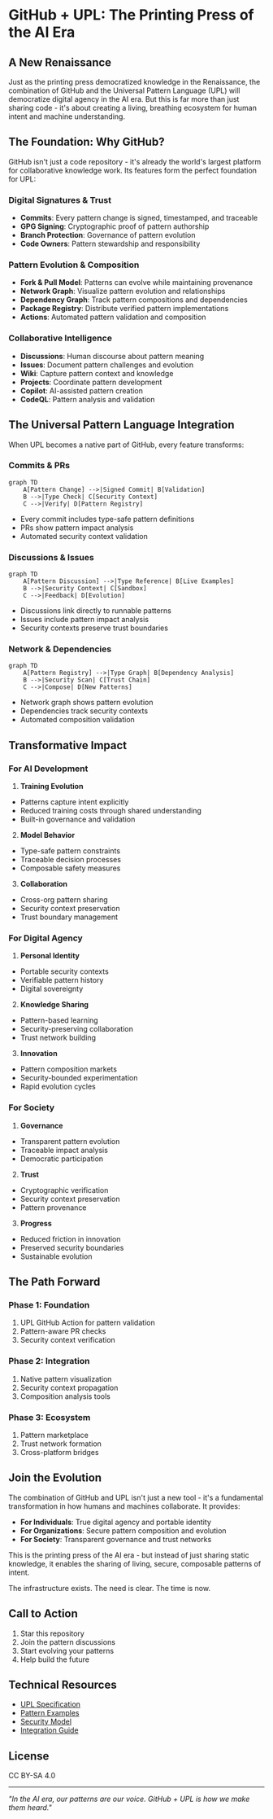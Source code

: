 # GitHub + UPL: The Printing Press of the AI Era

## A New Renaissance 

Just as the printing press democratized knowledge in the Renaissance, the combination of GitHub and the Universal Pattern Language (UPL) will democratize digital agency in the AI era. But this is far more than just sharing code - it's about creating a living, breathing ecosystem for human intent and machine understanding.

## The Foundation: Why GitHub?

GitHub isn't just a code repository - it's already the world's largest platform for collaborative knowledge work. Its features form the perfect foundation for UPL:

### Digital Signatures & Trust

- **Commits**: Every pattern change is signed, timestamped, and traceable
- **GPG Signing**: Cryptographic proof of pattern authorship
- **Branch Protection**: Governance of pattern evolution
- **Code Owners**: Pattern stewardship and responsibility

### Pattern Evolution & Composition

- **Fork & Pull Model**: Patterns can evolve while maintaining provenance
- **Network Graph**: Visualize pattern evolution and relationships
- **Dependency Graph**: Track pattern compositions and dependencies
- **Package Registry**: Distribute verified pattern implementations
- **Actions**: Automated pattern validation and composition

### Collaborative Intelligence

- **Discussions**: Human discourse about pattern meaning
- **Issues**: Document pattern challenges and evolution
- **Wiki**: Capture pattern context and knowledge
- **Projects**: Coordinate pattern development
- **Copilot**: AI-assisted pattern creation
- **CodeQL**: Pattern analysis and validation

## The Universal Pattern Language Integration

When UPL becomes a native part of GitHub, every feature transforms:

### Commits & PRs
```mermaid
graph TD
    A[Pattern Change] -->|Signed Commit| B[Validation]
    B -->|Type Check| C[Security Context]
    C -->|Verify| D[Pattern Registry]
```
- Every commit includes type-safe pattern definitions
- PRs show pattern impact analysis
- Automated security context validation

### Discussions & Issues
```mermaid
graph TD
    A[Pattern Discussion] -->|Type Reference| B[Live Examples]
    B -->|Security Context| C[Sandbox]
    C -->|Feedback| D[Evolution]
```
- Discussions link directly to runnable patterns
- Issues include pattern impact analysis
- Security contexts preserve trust boundaries

### Network & Dependencies
```mermaid
graph TD
    A[Pattern Registry] -->|Type Graph| B[Dependency Analysis]
    B -->|Security Scan| C[Trust Chain]
    C -->|Compose| D[New Patterns]
```
- Network graph shows pattern evolution
- Dependencies track security contexts
- Automated composition validation

## Transformative Impact

### For AI Development

1. **Training Evolution**
- Patterns capture intent explicitly
- Reduced training costs through shared understanding
- Built-in governance and validation

2. **Model Behavior**
- Type-safe pattern constraints
- Traceable decision processes
- Composable safety measures

3. **Collaboration**
- Cross-org pattern sharing
- Security context preservation
- Trust boundary management

### For Digital Agency

1. **Personal Identity**
- Portable security contexts
- Verifiable pattern history
- Digital sovereignty

2. **Knowledge Sharing**
- Pattern-based learning
- Security-preserving collaboration
- Trust network building

3. **Innovation**
- Pattern composition markets
- Security-bounded experimentation
- Rapid evolution cycles

### For Society

1. **Governance**
- Transparent pattern evolution
- Traceable impact analysis
- Democratic participation

2. **Trust**
- Cryptographic verification
- Security context preservation
- Pattern provenance

3. **Progress**
- Reduced friction in innovation
- Preserved security boundaries
- Sustainable evolution

## The Path Forward

### Phase 1: Foundation
1. UPL GitHub Action for pattern validation
2. Pattern-aware PR checks
3. Security context verification

### Phase 2: Integration
1. Native pattern visualization
2. Security context propagation
3. Composition analysis tools

### Phase 3: Ecosystem
1. Pattern marketplace
2. Trust network formation
3. Cross-platform bridges

## Join the Evolution

The combination of GitHub and UPL isn't just a new tool - it's a fundamental transformation in how humans and machines collaborate. It provides:

- **For Individuals**: True digital agency and portable identity
- **For Organizations**: Secure pattern composition and evolution
- **For Society**: Transparent governance and trust networks

This is the printing press of the AI era - but instead of just sharing static knowledge, it enables the sharing of living, secure, composable patterns of intent.

The infrastructure exists. The need is clear. The time is now.

## Call to Action

1. Star this repository
2. Join the pattern discussions
3. Start evolving your patterns
4. Help build the future

## Technical Resources

- [UPL Specification](../spec/README.md)
- [Pattern Examples](../examples/README.md)
- [Security Model](../security/README.md)
- [Integration Guide](../integration/README.md)

## License

CC BY-SA 4.0

---

*"In the AI era, our patterns are our voice. GitHub + UPL is how we make them heard."*
